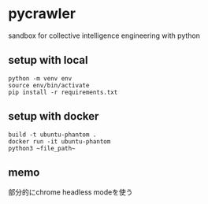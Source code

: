 # pycrawler

sandbox for collective intelligence engineering with python

## setup with local

```
python -m venv env
source env/bin/activate
pip install -r requirements.txt
```

## setup with docker

```
build -t ubuntu-phantom .
docker run -it ubuntu-phantom
python3 ~file_path~
```

## memo

部分的にchrome headless modeを使う
